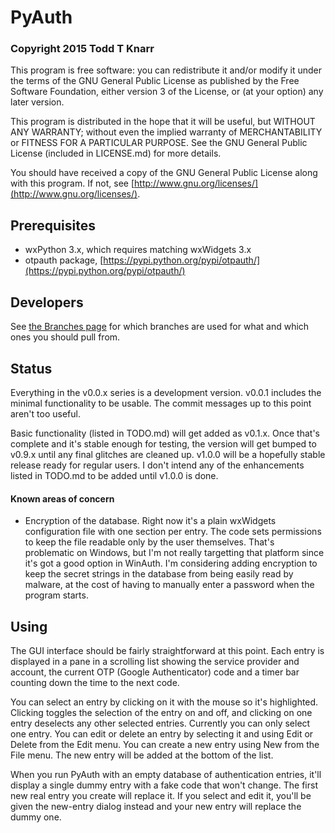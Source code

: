 # PyAuth

### Copyright 2015 Todd T Knarr

This program is free software: you can redistribute it and/or modify it under
the terms of the GNU General Public License as published by the Free Software
Foundation, either version 3 of the License, or (at your option) any later
version.

This program is distributed in the hope that it will be useful, but WITHOUT
ANY WARRANTY; without even the implied warranty of MERCHANTABILITY or FITNESS
FOR A PARTICULAR PURPOSE. See the GNU General Public License (included in
LICENSE.md) for more details.

You should have received a copy of the GNU General Public License along with
this program. If not, see
[http://www.gnu.org/licenses/](http://www.gnu.org/licenses/).

## Prerequisites

* wxPython 3.x, which requires matching wxWidgets 3.x
* otpauth package, [https://pypi.python.org/pypi/otpauth/](https://pypi.python.org/pypi/otpauth/)

## Developers

See [the Branches page](https://github.com/tknarr/PyAuth/wiki/Branches) for
which branches are used for what and which ones you should pull from.

## Status

Everything in the v0.0.x series is a development version. v0.0.1 includes the
minimal functionality to be usable. The commit messages up to this point aren't
too useful.

Basic functionality (listed in TODO.md) will get added as v0.1.x. Once that's
complete and it's stable enough for testing, the version will get bumped to
v0.9.x until any final glitches are cleaned up. v1.0.0 will be a hopefully
stable release ready for regular users. I don't intend any of the enhancements
listed in TODO.md to be added until v1.0.0 is done.

#### Known areas of concern

* Encryption of the database. Right now it's a plain wxWidgets configuration
  file with one section per entry. The code sets permissions to keep the file
  readable only by the user themselves. That's problematic on Windows, but I'm
  not really targetting that platform since it's got a good option in
  WinAuth. I'm considering adding encryption to keep the secret strings in the
  database from being easily read by malware, at the cost of having to
  manually enter a password when the program starts.

## Using

The GUI interface should be fairly straightforward at this point. Each entry
is displayed in a pane in a scrolling list showing the service provider and
account, the current OTP (Google Authenticator) code and a timer bar counting
down the time to the next code.

You can select an entry by clicking on it with the mouse so it's highlighted.
Clicking toggles the selection of the entry on and off, and clicking on one
entry deselects any other selected entries. Currently you can only select one
entry. You can edit or delete an entry by selecting it and using Edit or
Delete from the Edit menu. You can create a new entry using New from the File
menu. The new entry will be added at the bottom of the list.

When you run PyAuth with an empty database of authentication entries, it'll
display a single dummy entry with a fake code that won't change. The first new
real entry you create will replace it. If you select and edit it, you'll be
given the new-entry dialog instead and your new entry will replace the dummy
one.
